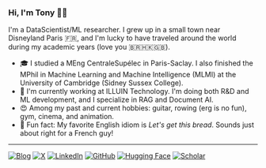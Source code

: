 ### Hi, I'm Tony 👋🏼

I'm a DataScientist/ML researcher. I grew up in a small town near Disneyland Paris 🇫🇷, and I'm lucky to have traveled around the world during my academic years (love you 🇧🇷🇭🇰🇬🇧).

- 🎓 I studied a MEng CentraleSupélec in Paris-Saclay. I also finished the MPhil in Machine Learning and Machine Intelligence (MLMI) at the University of Cambridge (Sidney Sussex College).
- 💼 I'm currently working at ILLUIN Technology. I'm doing both R&D and ML development, and I specialize in RAG and Document AI.
- 😍 Among my past and current hobbies: guitar, rowing (erg is no fun), gym, cinema, and animation.
- 💬 Fun fact: My favorite English idiom is *Let's get this bread*. Sounds just about right for a French guy!

---
[![Blog](https://img.shields.io/badge/Blog-F0F0F0?style=for-the-badge&logo=notion&logoColor=black)](https://tonywu71.notion.site/Hi-I-m-Tony-e937d2baf5ab4669904b04fd24513499?pvs=4)
[![X](https://img.shields.io/badge/X-%23000000?style=for-the-badge&logo=X&logoColor=white)](https://x.com/tonywu_71)
[![LinkedIn](https://img.shields.io/badge/LinkedIn-0077B5?style=for-the-badge&logo=linkedin&logoColor=white)](https://www.linkedin.com/in/tonywu71/)
[![GitHub](https://img.shields.io/badge/GitHub-100000?style=for-the-badge&logo=github&logoColor=white)](https://github.com/tonywu71)
[![Hugging Face](https://img.shields.io/badge/Hugging%20Face-FFD21E?style=for-the-badge&logo=huggingface&logoColor=000)](https://huggingface.co/tonywu71)
[![Scholar](https://img.shields.io/badge/Scholar-4285F4?style=for-the-badge&logo=google-scholar&logoColor=white)](https://scholar.google.com/citations?hl=en)
